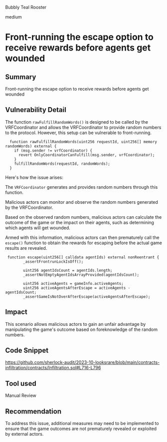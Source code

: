 Bubbly Teal Rooster

medium

# Front-running the escape option to receive rewards before agents get wounded
## Summary
Front-running the escape option to receive rewards before agents get wounded

## Vulnerability Detail
The  function `rawFulfillRandomWords()` is designed to be called by the VRFCoordinator and allows the VRFCoordinator to provide random numbers to the protocol. However, this setup can be vulnerable to front-running.
```solidity
  function rawFulfillRandomWords(uint256 requestId, uint256[] memory randomWords) external {
    if (msg.sender != vrfCoordinator) {
      revert OnlyCoordinatorCanFulfill(msg.sender, vrfCoordinator);
    }
    fulfillRandomWords(requestId, randomWords);
  }
```
Here's how the issue arises:

The `VRFCoordinator` generates and provides random numbers through this function.

Malicious actors can monitor and observe the random numbers generated by the VRFCoordinator.

Based on the observed random numbers, malicious actors can calculate the outcome of the game or the impact on their agents, such as determining which agents will get wounded.

Armed with this information, malicious actors can then prematurely call the `escape()` function to obtain the rewards for escaping before the actual game results are revealed.
```solidity
 function escape(uint256[] calldata agentIds) external nonReentrant {
        _assertFrontrunLockIsOff();

        uint256 agentIdsCount = agentIds.length;
        _assertNotEmptyAgentIdsArrayProvided(agentIdsCount);

        uint256 activeAgents = gameInfo.activeAgents;
        uint256 activeAgentsAfterEscape = activeAgents - agentIdsCount;
        _assertGameIsNotOverAfterEscape(activeAgentsAfterEscape);

```

## Impact
This scenario allows malicious actors to gain an unfair advantage by manipulating the game's outcome based on foreknowledge of the random numbers.

## Code Snippet
https://github.com/sherlock-audit/2023-10-looksrare/blob/main/contracts-infiltration/contracts/Infiltration.sol#L716-L796

## Tool used

Manual Review

## Recommendation
To address this issue, additional measures may need to be implemented to ensure that the game outcomes are not prematurely revealed or exploited by external actors. 
